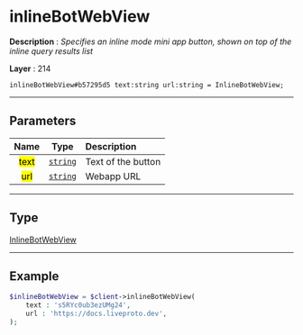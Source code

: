 # inlineBotWebView

**Description** : *Specifies an inline mode mini app button, shown on top of the inline query results list*

**Layer** : 214

```tl
inlineBotWebView#b57295d5 text:string url:string = InlineBotWebView;
```

---

## Parameters

| Name | Type | Description |
| :---: | :---: | :--- |
| <mark>text</mark> | [`string`](type/string) | Text of the button |
| <mark>url</mark> | [`string`](type/string) | Webapp URL |

---

## Type

[InlineBotWebView](type/InlineBotWebView)

---

## Example

```php
$inlineBotWebView = $client->inlineBotWebView(
	text : 's5RYc0ub3ezUMg24',
	url : 'https://docs.liveproto.dev',
);
```